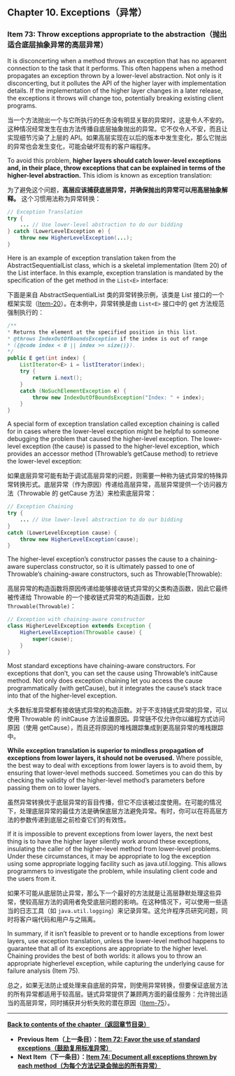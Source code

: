 ## Chapter 10. Exceptions（异常）

### Item 73: Throw exceptions appropriate to the abstraction（抛出适合底层抽象异常的高层异常）

It is disconcerting when a method throws an exception that has no apparent connection to the task that it performs. This often happens when a method propagates an exception thrown by a lower-level abstraction. Not only is it disconcerting, but it pollutes the API of the higher layer with implementation details. If the implementation of the higher layer changes in a later release, the exceptions it throws will change too, potentially breaking existing client programs.

当一个方法抛出一个与它所执行的任务没有明显关联的异常时，这是令人不安的。这种情况经常发生在由方法传播自底层抽象抛出的异常。它不仅令人不安，而且让实现细节污染了上层的 API。如果高层实现在以后的版本中发生变化，那么它抛出的异常也会发生变化，可能会破坏现有的客户端程序。

To avoid this problem, **higher layers should catch lower-level exceptions and, in their place, throw exceptions that can be explained in terms of the higher-level abstraction.** This idiom is known as exception translation:

为了避免这个问题，**高层应该捕获底层异常，并确保抛出的异常可以用高层抽象解释。** 这个习惯用法称为异常转换：

```java
// Exception Translation
try {
    ... // Use lower-level abstraction to do our bidding
} catch (LowerLevelException e) {
    throw new HigherLevelException(...);
}
```

Here is an example of exception translation taken from the AbstractSequentialList class, which is a skeletal implementation (Item 20) of the List interface. In this example, exception translation is mandated by the specification of the get method in the `List<E>` interface:

下面是来自 AbstractSequentialList 类的异常转换示例，该类是 List 接口的一个框架实现（[Item-20](/Chapter-4/Chapter-4-Item-20-Prefer-interfaces-to-abstract-classes.md)）。在本例中，异常转换是由 `List<E>` 接口中的 get 方法规范强制执行的：

```java
/**
* Returns the element at the specified position in this list.
* @throws IndexOutOfBoundsException if the index is out of range
* ({@code index < 0 || index >= size()}).
*/
public E get(int index) {
    ListIterator<E> i = listIterator(index);
    try {
        return i.next();
    }
    catch (NoSuchElementException e) {
        throw new IndexOutOfBoundsException("Index: " + index);
    }
}
```

A special form of exception translation called exception chaining is called for in cases where the lower-level exception might be helpful to someone debugging the problem that caused the higher-level exception. The lower-level exception (the cause) is passed to the higher-level exception, which provides an accessor method (Throwable’s getCause method) to retrieve the lower-level exception:

如果底层异常可能有助于调试高层异常的问题，则需要一种称为链式异常的特殊异常转换形式。底层异常（作为原因）传递给高层异常，高层异常提供一个访问器方法（Throwable 的 getCause 方法）来检索底层异常：

```java
// Exception Chaining
try {
    ... // Use lower-level abstraction to do our bidding
}
catch (LowerLevelException cause) {
    throw new HigherLevelException(cause);
}
```

The higher-level exception’s constructor passes the cause to a chaining-aware superclass constructor, so it is ultimately passed to one of Throwable’s chaining-aware constructors, such as Throwable(Throwable):

高层异常的构造函数将原因传递给能够接收链式异常的父类构造函数，因此它最终被传递给 Throwable 的一个接收链式异常的构造函数，比如 `Throwable(Throwable)`：

```java
// Exception with chaining-aware constructor
class HigherLevelException extends Exception {
    HigherLevelException(Throwable cause) {
        super(cause);
    }
}
```

Most standard exceptions have chaining-aware constructors. For exceptions that don’t, you can set the cause using Throwable’s initCause method. Not only does exception chaining let you access the cause programmatically (with getCause), but it integrates the cause’s stack trace into that of the higher-level exception.

大多数标准异常都有接收链式异常的构造函数。对于不支持链式异常的异常，可以使用 Throwable 的 initCause 方法设置原因。异常链不仅允许你以编程方式访问原因（使用 getCause），而且还将原因的堆栈跟踪集成到更高层异常的堆栈跟踪中。

**While exception translation is superior to mindless propagation of exceptions from lower layers, it should not be overused.** Where possible, the best way to deal with exceptions from lower layers is to avoid them, by ensuring that lower-level methods succeed. Sometimes you can do this by checking the validity of the higher-level method’s parameters before passing them on to lower layers.

虽然异常转换优于底层异常的盲目传播，但它不应该被过度使用。在可能的情况下，处理底层异常的最佳方法是确保底层方法避免异常。有时，你可以在将高层方法的参数传递到底层之前检查它们的有效性。

If it is impossible to prevent exceptions from lower layers, the next best thing is to have the higher layer silently work around these exceptions, insulating the caller of the higher-level method from lower-level problems. Under these circumstances, it may be appropriate to log the exception using some appropriate logging facility such as java.util.logging. This allows programmers to investigate the problem, while insulating client code and the users from it.

如果不可能从底层防止异常，那么下一个最好的方法就是让高层静默处理这些异常，使较高层方法的调用者免受底层问题的影响。在这种情况下，可以使用一些适当的日志工具（如 `java.util.logging`）来记录异常。这允许程序员研究问题，同时将客户端代码和用户与之隔离。

In summary, if it isn’t feasible to prevent or to handle exceptions from lower layers, use exception translation, unless the lower-level method happens to guarantee that all of its exceptions are appropriate to the higher level. Chaining provides the best of both worlds: it allows you to throw an appropriate higherlevel exception, while capturing the underlying cause for failure analysis (Item 75).

总之，如果无法防止或处理来自底层的异常，则使用异常转换，但要保证底层方法的所有异常都适用于较高层。链式异常提供了兼顾两方面的最佳服务：允许抛出适当的高层异常，同时捕获并分析失败的潜在原因（[Item-75](/Chapter-10/Chapter-10-Item-75-Include-failure-capture-information-in-detail-messages.md)）。

---
**[Back to contents of the chapter（返回章节目录）](/Chapter-10/Chapter-10-Introduction.md)**

- **Previous Item（上一条目）：[Item 72: Favor the use of standard exceptions（鼓励复用标准异常）](/Chapter-10/Chapter-10-Item-72-Favor-the-use-of-standard-exceptions.md)**
- **Next Item（下一条目）：[Item 74: Document all exceptions thrown by each method（为每个方法记录会抛出的所有异常）](/Chapter-10/Chapter-10-Item-74-Document-all-exceptions-thrown-by-each-method.md)**

